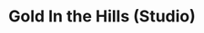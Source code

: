 ---
title: Gold In the Hills (Studio)
year: 1954
opening_date: 1954-03-24
closing_date: 1954-04-03
layout: productions
featured_image: 
image_caption:
image_credit:
playbill: 
category: 
Theatre: Theatre Jacksonville
Venue: Little Theatre
cast:
  A Derelict: Marvin Edwards
  Barbara Stanley: Rose Marie Regero
  Big Mike Slattery: Norman Rickard
  Bill the Dip: Mike Skarry
  Can Can Dancer: 
    - Kathryn Whitson
    - Eleanor Cadle
    - Mervyn Rickard
  Chuck Conners: John L. Maher
  Edith Vanderlop: Connie Hall
  Happy: Don Anderson
  Hiram Stanley: Ray Winstead
  Irene: Lynn Ross
  Izzy: James Beach
  James H. Glue: Harry Courson
  Jenkins: John L. Maher
  John Dalton: Philip Munier
  Little Tommy: 
    - Judy Bartley
    - Cary Yales
  Lizzie Jones: Mildred Thomas
  Maggie: Millie Barnert
  Mamie: Mervyn Rickard
  Mrs. Vanderlop: Irene Avera
  Nell Stanley: Lynne Stephenson
  Old Kate: Elaine Barnert
  One Punch Dugan: Henry Bittman
  Pearl: Sue Upshaw
  Peter the Rat: Arnold Resnick
  Reginald Vanderlop: Sidney Berman
  Richard Murgatroyd: Neil Medlock
  Rose Robinson: Sada Knox Haynes
  Sam Slade: John Tinny
  Slick Steve: James Hicken
  Susie: Martha Wages
  The Professor: John Duss
crew:
  Assistant Stage Manager: Nancy Kossow
  Bar Painting: Jay Harder
  Coordinating Director: Fritz Ashworth
  Costume Assistant:
    - Emily Parrish
    - Margaret Davis
    - Lorraine Stuart
    - Lena Regero
    - Ouida Stephenson
  Costume Chairman: Dorothy Whitson
  Dance Director: Mervyn Rickard
  Director: John W. Conner, Jr.
  Gay Nineties Usher:
    - Jackie Bailey
    - Carolyn Hickens
    - Betty Carol Flanniken
    - Bobbie Davis
    - Janice Van de Velde
    - Sylvia Bolasky
    - Shirley Jackson
  Gay Nineties Ushers Chairman: Eleanor Yeager
  Host:
    - Harry Courson
    - Sidney Berman
  Incidental music: Frank Ridge
  Lighting:
    - Barbara Meyer
    - Frank Lebaito
  Lobby Décor:
    - Jay Harder
    - Hobson Blackmon
  Make-up Assistant:
    - Helen Austin
    - Mary Sandlin
    - Anita Stock
    - Eleanor Allen
    - Minnie Lee Jones
    - Martha Wages
    - Mary Wallis
    - Shirley Jackson
  Make-up Chairman: Connie Hall
  Olio Curtain: Bob Green
  Program: Dick Bullock
  Properties Assistant:
    - Shirley Vetter
    - Toni Martin
  Properties Chairman: Beverly Rome
  Rehearsal Assistant: Minnie Lee Jones
  Scenery Designer: Elva Stein
  Set and Construction:
    - Fritz Ashworth
    - Ellis Barnert
    - Melvin Barnert
    - Amand Ball
    - Dick Bullock
    - Jerry Bernstein
    - Norman Rickard
    - Mervyn Rickard
    - Harry Courson
    - Harold Robinson
    - Happy Gift
    - Martha Wages
    - Minnie Lee Jones
    - Russ Gilbert
    - Bill Winseman
    - Beverly Rome
    - Larry Glick
    - Norman Friedman
    - Marvin Edwards
    - Sue Upshaw
    - Mike Skarry
    - Don Anderson
    - James Hicken
    - Barbara Meyer
    - Lynn Ross
    - Paul Snyder
    - Phil Munier
    - Anita Stock
    - Eleanor Allen
    - Jim Ashworth
    - Frank Lebaito
    - Carol Voegel
    - Audra Sebastian
    - Frank Ridge
    - G.H. Stein
  Sound Effects: Dennis Stuart
  Stage Manager: Marvin Edwards
  Technical Adviser: George Ramsey
orchestra:
external_links:
---